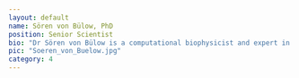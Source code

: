 ```yaml
---
layout: default
name: Sören von Bülow, PhD
position: Senior Scientist
bio: "Dr Sören von Bülow is a computational biophysicist and expert in biomolecular simulation. He has previously worked on the development of simulation algorithms and models, simulation studies of complex biomolecular systems, and the design of machine learning based predictors of protein biophysical properties. At Bind, he will apply his expertise to develop automated workflows for the sampling of IDP dynamics and interactions."
pic: "Soeren_von_Buelow.jpg"
category: 4
---
```

